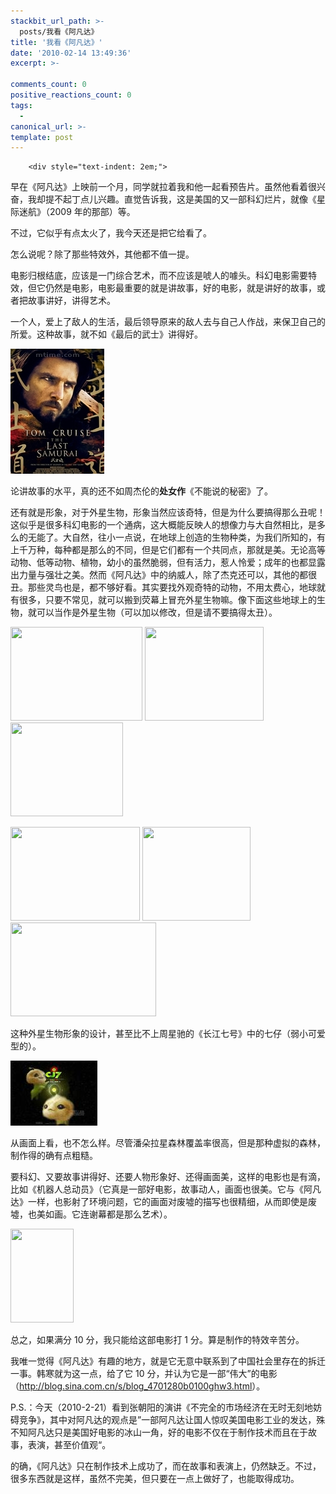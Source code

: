 ```yaml
---
stackbit_url_path: >-
  posts/我看《阿凡达》
title: '我看《阿凡达》'
date: '2010-02-14 13:49:36'
excerpt: >-
  
comments_count: 0
positive_reactions_count: 0
tags: 
  - 
canonical_url: >-
template: post
---
```


        <div style="text-indent: 2em;">
<p>早在《阿凡达》上映前一个月，同学就拉着我和他一起看预告片。虽然他看着很兴奋，我却提不起丁点儿兴趣。直觉告诉我，这是美国的又一部科幻烂片，就像《星际迷航》（2009 年的那部）等。</p>
<p>不过，它似乎有点太火了，我今天还是把它给看了。</p>
<p>怎么说呢？除了那些特效外，其他都不值一提。</p>
<p>电影归根结底，应该是一门综合艺术，而不应该是唬人的噱头。科幻电影需要特效，但它仍然是电影，电影最重要的就是讲故事，好的电影，就是讲好的故事，或者把故事讲好，讲得艺术。</p>
<p>一个人，爱上了敌人的生活，最后领导原来的敌人去与自己人作战，来保卫自己的所爱。这种故事，就不如《最后的武士》讲得好。</p>
<p><img alt="" title="" src="https://raw.githubusercontent.com/Jeff-Tian/blogengine.net/master/Source/BlogEngine/BlogEngine.NET/App_Data/files/image_338.png"></p>
<p>论讲故事的水平，真的还不如周杰伦的<strong>处女作</strong>《不能说的秘密》了。</p>
<p>还有就是形象，对于外星生物，形象当然应该奇特，但是为什么要搞得那么丑呢！这似乎是很多科幻电影的一个通病，这大概能反映人的想像力与大自然相比，是多么的无能了。大自然，往小一点说，在地球上创造的生物种类，为我们所知的，有上千万种，每种都是那么的不同，但是它们都有一个共同点，那就是美。无论高等动物、低等动物、植物，幼小的虽然脆弱，但有活力，惹人怜爱；成年的也都显露出力量与强壮之美。然而《阿凡达》中的纳威人，除了杰克还可以，其他的都很丑。那些灵鸟也是，都不够好看。其实要找外观奇特的动物，不用太费心，地球就有很多，只要不常见，就可以搬到荧幕上冒充外星生物嘛。像下面这些地球上的生物，就可以当作是外星生物（可以加以修改，但是请不要搞得太丑）。</p>
<p><a target="_blank" href="https://raw.githubusercontent.com/Jeff-Tian/blogengine.net/master/Source/BlogEngine/BlogEngine.NET/App_Data/files/image_339.png"><img width="211" height="150" alt="" src="http://www.myfootprints.cn/OldWeb/blog/upload/201002142236221705.jpg"></a>&nbsp;<a target="_blank" href="https://raw.githubusercontent.com/Jeff-Tian/blogengine.net/master/Source/BlogEngine/BlogEngine.NET/App_Data/files/image_340.png"><img width="190" height="150" alt="" src="http://www.myfootprints.cn/OldWeb/blog/upload/201002142237165001.jpg"></a>&nbsp;<a href="https://raw.githubusercontent.com/Jeff-Tian/blogengine.net/master/Source/BlogEngine/BlogEngine.NET/App_Data/files/image_341.png"><img width="180" height="150" alt="" src="http://www.myfootprints.cn/OldWeb/blog/upload/201002142238160680.jpg"></a>&nbsp;</p>
<p><a href="https://raw.githubusercontent.com/Jeff-Tian/blogengine.net/master/Source/BlogEngine/BlogEngine.NET/App_Data/files/image_342.png"><img width="207" height="150" alt="" src="http://www.myfootprints.cn/OldWeb/blog/upload/201002142239251656.jpg"></a>&nbsp;<a target="_blank" href="https://raw.githubusercontent.com/Jeff-Tian/blogengine.net/master/Source/BlogEngine/BlogEngine.NET/App_Data/files/image_343.png"><img width="173" height="150" alt="" src="http://www.myfootprints.cn/OldWeb/blog/upload/201002142239550637.jpg"></a>&nbsp;<a target="_blank" href="https://raw.githubusercontent.com/Jeff-Tian/blogengine.net/master/Source/BlogEngine/BlogEngine.NET/App_Data/files/image_344.png"><img width="233" height="150" alt="" src="http://www.myfootprints.cn/OldWeb/blog/upload/201002142238487862.jpg"></a></p>
<p>这种外星生物形象的设计，甚至比不上周星驰的《长江七号》中的七仔（弱小可爱型的）。</p>
<p><img alt="" title="" src="https://raw.githubusercontent.com/Jeff-Tian/blogengine.net/master/Source/BlogEngine/BlogEngine.NET/App_Data/files/image_345.png"></p>
<p>从画面上看，也不怎么样。尽管潘朵拉星森林覆盖率很高，但是那种虚拟的森林，制作得的确有点粗糙。</p>
<p>要科幻、又要故事讲得好、还要人物形象好、还得画面美，这样的电影也是有滴，比如《机器人总动员》（它真是一部好电影，故事动人，画面也很美。它与《阿凡达》一样，也影射了环境问题，它的画面对废墟的描写也很精细，从而即使是废墟，也美如画。它连谢幕都是那么艺术）。</p>
<p><a target="_blank" href="https://raw.githubusercontent.com/Jeff-Tian/blogengine.net/master/Source/BlogEngine/BlogEngine.NET/App_Data/files/image_346.png"><img width="101" height="150" alt="" src="http://www.myfootprints.cn/OldWeb/blog/upload/201002142251570218.jpg"></a></p>
<p>总之，如果满分 10 分，我只能给这部电影打 1 分。算是制作的特效辛苦分。</p>
<p>我唯一觉得《阿凡达》有趣的地方，就是它无意中联系到了中国社会里存在的拆迁一事。韩寒就为这一点，给了它 10 分，并认为它是一部“伟大”的电影（<a target="_blank" href="http://blog.sina.com.cn/s/blog_4701280b0100ghw3.html">http://blog.sina.com.cn/s/blog_4701280b0100ghw3.html</a>）。</p>
<p>P.S.：今天（2010-2-21）看到张朝阳的演讲《不完全的市场经济在无时无刻地妨碍竞争》，其中对阿凡达的观点是”一部阿凡达让国人惊叹美国电影工业的发达，殊不知阿凡达只是美国好电影的冰山一角，好的电影不仅在于制作技术而且在于故事，表演，甚至价值观“。</p>
<p>的确，《阿凡达》只在制作技术上成功了，而在故事和表演上，仍然缺乏。不过，很多东西就是这样，虽然不完美，但只要在一点上做好了，也能取得成功。</p>
</div>
      